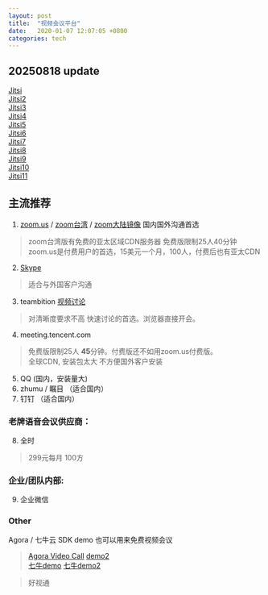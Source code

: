 ```yaml
---
layout: post
title:  "视频会议平台"
date:   2020-01-07 12:07:05 +0800
categories: tech
---
```


## 20250818 update  
[Jitsi](https://meet.jit.si/)  
[Jitsi2](https://meet.jitsi.fi/)  
[Jitsi3](https://conference.jitsi.fi/)  
[Jitsi4](https://fairmeeting.net/)  
[Jitsi5](https://meet.init7.net/en/)  
[Jitsi6](https://meet.physik.kit.edu/)  
[Jitsi7](https://edu.meet.garr.it/)  
[Jitsi8](https://v.onlinetool.cc/)  
[Jitsi9](https://jitsi.is)  
[Jitsi10](https://jitsi.net.scc.kit.edu/)  
[Jitsi11](https://meet3.lib.nttu.edu.tw/)  

## 主流推荐
1. [zoom.us](https://zoom.us) / 
[zoom台湾](https://zoomnow.net/) / 
[zoom大陆镜像](https://zoom.com.cn)  国内国外沟通首选
> zoom台湾版有免费的亚太区域CDN服务器  免费版限制25人40分钟  
zoom.us是付费用户的首选，15美元一个月，100人，付费后也有亚太CDN

2. [Skype](https://www.skype.com/en/get-skype/) 
> 适合与外国客户沟通  

3. teambition [视频讨论](https://blog.teambition.com/blog/web-10-28-1)  
> 对清晰度要求不高 快速讨论的首选。浏览器直接开会。  

4. meeting.tencent.com  
> 免费版限制25人 **45**分钟。付费版还不如用zoom.us付费版。  
> 全球CDN, 安装包太大 不方便国外客户安装  

5. QQ (国内，安装量大) 
1. zhumu / 瞩目 （适合国内） 
1. 钉钉  （适合国内）    

### 老牌语音会议供应商：
8. 全时  
> 299元每月 100方

### 企业/团队内部:
9. 企业微信  

### Other

Agora / 七牛云 SDK demo 也可以用来免费视频会议  
> [Agora Video Call](https://videocall.agora.io/)  [demo2](https://docs.agora.io/cn/Agora%20Platform/downloads)  
> [七牛demo](https://demo-rtc.qnsdk.com/) [七牛demo2](https://doc.qnsdk.com/rtn/docs/demo)  

  
> 好视通
